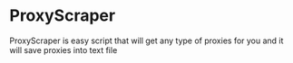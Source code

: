 # ProxyScraper
ProxyScraper is easy script that will get any type of proxies for you and it will save proxies into text file
